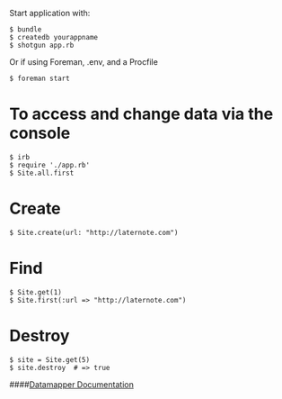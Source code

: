 Start application with:

    $ bundle
    $ createdb yourappname
    $ shotgun app.rb
    
Or if using Foreman, .env, and a Procfile
    
    $ foreman start

To access and change data via the console
=====

    $ irb
    $ require './app.rb'
    $ Site.all.first

Create
=====

    $ Site.create(url: "http://laternote.com")

Find
=====

    $ Site.get(1)
    $ Site.first(:url => "http://laternote.com")

Destroy
=====

    $ site = Site.get(5)
    $ site.destroy  # => true

####[Datamapper Documentation](http://datamapper.org/docs/)